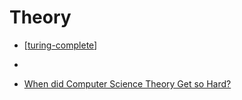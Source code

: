 Theory
======

* [[turing-complete]]
* 

* [When did Computer Science Theory Get so Hard?](http://blog.computationalcomplexity.org/2021/11/when-did-computer-science-theory-get-so.html)

[//begin]: # "Autogenerated link references for markdown compatibility"
[turing-complete]: turing-complete.md "Turing Complete"
[//end]: # "Autogenerated link references"